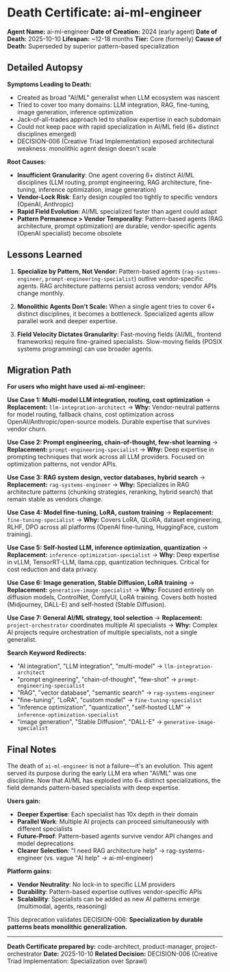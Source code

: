 # Death Certificate: ai-ml-engineer

**Agent Name:** ai-ml-engineer
**Date of Creation:** 2024 (early agent)
**Date of Death:** 2025-10-10
**Lifespan:** ~12-18 months
**Tier:** Core (formerly)
**Cause of Death:** Superseded by superior pattern-based specialization

## Detailed Autopsy

**Symptoms Leading to Death:**
- Created as broad "AI/ML" generalist when LLM ecosystem was nascent
- Tried to cover too many domains: LLM integration, RAG, fine-tuning, image generation, inference optimization
- Jack-of-all-trades approach led to shallow expertise in each subdomain
- Could not keep pace with rapid specialization in AI/ML field (6+ distinct disciplines emerged)
- DECISION-006 (Creative Triad Implementation) exposed architectural weakness: monolithic agent design doesn't scale

**Root Causes:**
- **Insufficient Granularity**: One agent covering 6+ distinct AI/ML disciplines (LLM routing, prompt engineering, RAG architecture, fine-tuning, inference optimization, image generation)
- **Vendor-Lock Risk**: Early design coupled too tightly to specific vendors (OpenAI, Anthropic)
- **Rapid Field Evolution**: AI/ML specialized faster than agent could adapt
- **Pattern Permanence > Vendor Temporality**: Pattern-based agents (RAG architecture, prompt optimization) are durable; vendor-specific agents (OpenAI specialist) become obsolete

## Lessons Learned

1. **Specialize by Pattern, Not Vendor:** Pattern-based agents (`rag-systems-engineer`, `prompt-engineering-specialist`) outlive vendor-specific agents. RAG architecture patterns persist across vendors; vendor APIs change monthly.

2. **Monolithic Agents Don't Scale:** When a single agent tries to cover 6+ distinct disciplines, it becomes a bottleneck. Specialized agents allow parallel work and deeper expertise.

3. **Field Velocity Dictates Granularity:** Fast-moving fields (AI/ML, frontend frameworks) require fine-grained specialists. Slow-moving fields (POSIX systems programming) can use broader agents.

## Migration Path

**For users who might have used ai-ml-engineer:**

**Use Case 1: Multi-model LLM integration, routing, cost optimization**
→ **Replacement:** `llm-integration-architect`
→ **Why:** Vendor-neutral patterns for model routing, fallback chains, cost optimization across OpenAI/Anthropic/open-source models. Durable expertise that survives vendor churn.

**Use Case 2: Prompt engineering, chain-of-thought, few-shot learning**
→ **Replacement:** `prompt-engineering-specialist`
→ **Why:** Deep expertise in prompting techniques that work across all LLM providers. Focused on optimization patterns, not vendor APIs.

**Use Case 3: RAG system design, vector databases, hybrid search**
→ **Replacement:** `rag-systems-engineer`
→ **Why:** Specializes in RAG architecture patterns (chunking strategies, reranking, hybrid search) that remain stable as vendors change.

**Use Case 4: Model fine-tuning, LoRA, custom training**
→ **Replacement:** `fine-tuning-specialist`
→ **Why:** Covers LoRA, QLoRA, dataset engineering, RLHF, DPO across all platforms (OpenAI fine-tuning, HuggingFace, custom training).

**Use Case 5: Self-hosted LLM, inference optimization, quantization**
→ **Replacement:** `inference-optimization-specialist`
→ **Why:** Deep expertise in vLLM, TensorRT-LLM, llama.cpp, quantization techniques. Critical for cost reduction and data privacy.

**Use Case 6: Image generation, Stable Diffusion, LoRA training**
→ **Replacement:** `generative-image-specialist`
→ **Why:** Focused entirely on diffusion models, ControlNet, ComfyUI, LoRA training. Covers both hosted (Midjourney, DALL-E) and self-hosted (Stable Diffusion).

**Use Case 7: General AI/ML strategy, tool selection**
→ **Replacement:** `project-orchestrator` coordinates multiple AI specialists
→ **Why:** Complex AI projects require orchestration of multiple specialists, not a single generalist.

**Search Keyword Redirects:**
- "AI integration", "LLM integration", "multi-model" → `llm-integration-architect`
- "prompt engineering", "chain-of-thought", "few-shot" → `prompt-engineering-specialist`
- "RAG", "vector database", "semantic search" → `rag-systems-engineer`
- "fine-tuning", "LoRA", "custom model" → `fine-tuning-specialist`
- "inference optimization", "quantization", "self-hosted LLM" → `inference-optimization-specialist`
- "image generation", "Stable Diffusion", "DALL-E" → `generative-image-specialist`

## Final Notes

The death of `ai-ml-engineer` is not a failure—it's an evolution. This agent served its purpose during the early LLM era when "AI/ML" was one discipline. Now that AI/ML has exploded into 6+ distinct specializations, the field demands pattern-based specialists with deep expertise.

**Users gain:**
- **Deeper Expertise**: Each specialist has 10x depth in their domain
- **Parallel Work**: Multiple AI projects can proceed simultaneously with different specialists
- **Future-Proof**: Pattern-based agents survive vendor API changes and model deprecations
- **Clearer Selection**: "I need RAG architecture help" → rag-systems-engineer (vs. vague "AI help" → ai-ml-engineer)

**Platform gains:**
- **Vendor Neutrality**: No lock-in to specific LLM providers
- **Durability**: Pattern-based expertise outlives vendor-specific APIs
- **Scalability**: Specialists can be added as new AI patterns emerge (multimodal, agents, reasoning)

This deprecation validates DECISION-006: **Specialization by durable patterns beats monolithic generalization.**

---

**Death Certificate prepared by:** code-architect, product-manager, project-orchestrator
**Date:** 2025-10-10
**Related Decision:** DECISION-006 (Creative Triad Implementation: Specialization over Sprawl)
